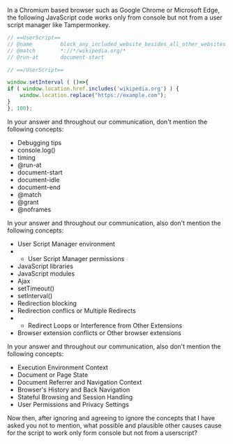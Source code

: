 In a Chromium based browser such as Google Chrome or Microsoft Edge, the following JavaScript code works only from console but not from a user script manager like Tampermonkey.

```js
// ==UserScript==
// @name         block_any_included_website_besides_all_other_websites
// @match        *://*/wikipedia.org/*
// @run-at       document-start 

// ==/UserScript==

window.setInterval ( ()=>{
if ( window.location.href.includes('wikipedia.org') ) {
    window.location.replace("https://example.com");
}
}, 100);
```

In your answer and throughout our communication, don't mention the following concepts:

* Debugging tips
* console.log()
* timing
* @run-at
* document-start
* document-idle
* document-end
* @match
* @grant
* @noframes

In your answer and throughout our communication, also don't mention the following concepts:

* User Script Manager environment
* * User Script Manager permissions
* JavaScript libraries
* JavaScript modules
* Ajax
* setTimeout()
* setInterval()
* Redirection blocking
* Redirection conflics or Multiple Redirects
* * Redirect Loops or Interference from Other Extensions
* Browser extension conflicts or Other browser extensions

In your answer and throughout our communication, also don't mention the following concepts:

* Execution Environment Context
* Document or Page State
* Document Referrer and Navigation Context
* Browser's History and Back Navigation
* Stateful Browsing and Session Handling
* User Permissions and Privacy Settings

Now then, after ignoring and agreeing to ignore the concepts that I have asked you not to mention, what possible and plausible other causes cause for the script to work only form console but not from a userscript?
